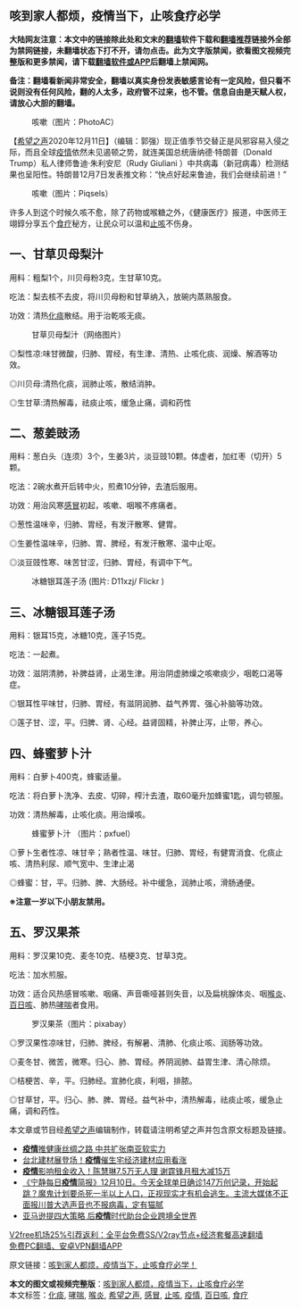  <h2>咳到家人都烦，疫情当下，止咳食疗必学</h2> <p class="notice"><b>大陆网友注意：本文中的链接除此处和文末的<a href="https://github.com/bannedbook/fanqiang" >翻墙</a>软件下载和<a href="https://github.com/killgcd/justmysocks/blob/master/README.md">翻墙推荐</a>链接外全部为禁网链接，未翻墙状态下打不开，请勿点击。此为文字版禁闻，欲看图文视频完整版和更多禁闻，请下载<a href="https://github.com/bannedbook/fanqiang">翻墙软件或APP</a>后翻墙上禁闻网。</p><p>备注：翻墙看新闻非常安全，翻墙以真实身份发表敏感言论有一定风险，但只看不说则没有任何风险，翻的人太多，政府管不过来，也不管。信息自由是天赋人权，请放心大胆的翻墙。</b></p>  <div class="entry"> <figure><figcaption>咳嗽（图片：PhotoAC）</figcaption></figure> <p>【<span class='wp_keywordlink_affiliate'><a href="https://www.soundofhope.org" title="希望之声" target="_blank">希望之声</a></span>2020年12月11日】（编辑：郭强）现正值季节交替正是风邪容易入侵之际，而且全球<a href="https://www.bannedbook.org/bnews/tag/%E7%96%AB%E6%83%85/" class="st_tag internal_tag" rel="tag" title="标签 疫情 下的日志">疫情</a>依然未见遏顿之势，就连美国总统唐纳德·特朗普（Donald Trump）私人律师鲁迪·朱利安尼（Rudy Giuliani ）中共病毒（新冠病毒）检测结果也呈阳性。特朗普12月7日发表推文称：“快点好起来鲁迪，我们会继续前进！”</p> <figure><figcaption>咳嗽（图片：Piqsels）</figcaption></figure> <p>许多人到这个时候久咳不愈，除了药物或喉糖之外，《健康医疗》报道，中医师王翊錞分享五个<a href="https://www.bannedbook.org/bnews/tag/%e9%a3%9f%e7%96%97/" class="st_tag internal_tag" rel="tag" title="标签 食疗 下的日志">食疗</a>秘方，让民众可以温和<a href="https://www.bannedbook.org/bnews/tag/%E6%AD%A2%E5%92%B3/" class="st_tag internal_tag" rel="tag" title="标签 止咳 下的日志">止咳</a>不伤身。</p> <h2>一、甘草贝母梨汁</h2> <p>用料：粗梨1个，川贝母粉3克，生甘草10克。</p> <p>吃法：梨去核不去皮，将川贝母粉和甘草纳入，放碗内蒸熟服食。</p> <p>功效：清热<a href="https://www.bannedbook.org/bnews/tag/%E5%8C%96%E7%97%B0/" class="st_tag internal_tag" rel="tag" title="标签 化痰 下的日志">化痰</a>散结。用于治乾咳无痰。</p> <figure><figcaption>甘草贝母梨汁（网络图片）</figcaption></figure> <p>◎梨性凉:味甘微酸，归肺、胃经，有生津、清热、止咳化痰、润燥、解酒等功效。</p> <p>◎川贝母:清热化痰，润肺止咳，散结消肿。</p> <p>◎生甘草:清热解毒，祛痰止咳，缓急止痛，调和药性</p>  <h2>二、葱姜豉汤</h2> <p>用料：葱白头（连须）3个，生姜3片，淡豆豉10颗。体虚者，加红枣（切开）5颗。</p> <p>吃法：2碗水煮开后转中火，煎煮10分钟，去渣后服用。</p> <p>功效：用治风寒<a href="https://www.bannedbook.org/bnews/tag/%E6%84%9F%E5%86%92/" class="st_tag internal_tag" rel="tag" title="标签 感冒 下的日志">感冒</a>初起，咳嗽、咽喉不疼痛者。</p> <p>◎葱性温味辛，归肺、胃经，有发汗散寒、健胃。</p> <p>◎生姜性温味辛，归肺、胃、脾经，有发汗散寒、温中止呕。</p> <p>◎淡豆豉性寒、味苦甘涩，归肺、胃经，有调中下气。</p> <figure><figcaption>冰糖银耳莲子汤 (图片: D11xzj/ Flickr )</figcaption></figure> <h2>三、冰糖银耳莲子汤</h2> <p>用料：银耳15克，冰糖10克，莲子15克。</p> <p>吃法：一起煮。</p>  <p>功效：滋阴清肺，补脾益肾，止渴生津。用治阴虚肺燥之咳嗽痰少，咽乾口渴等症。</p> <p>◎银耳性平味甘，归肺、胃经，有滋阴润肺、益气养胃、强心补脑等功效。</p> <p>◎莲子甘、涩，平。归脾、肾、心经。益肾固精，补脾止泻，止带，养心。</p> <h2>四、蜂蜜萝卜汁</h2> <p>用料：白萝卜400克，蜂蜜适量。</p> <p>吃法：将白萝卜洗净、去皮、切碎，榨汁去渣，取60毫升加蜂蜜1匙，调匀顿服。</p> <p>功效：清热解毒，止咳化痰。用治燥咳。</p> <figure><figcaption>蜂蜜萝卜汁  （图片：pxfuel）</figcaption></figure> <p>◎萝卜生者性凉、味甘辛；熟者性温、味甘。归肺、胃经，有健胃消食、化痰止咳、清热利尿、顺气宽中、生津止渴</p> <p>◎蜂蜜：甘，平。归肺、脾、大肠经。补中缓急，润肺止咳，滑肠通便。</p>  <p><strong>※注意一岁以下小朋友禁用。</strong></p> <h2>五、罗汉果茶</h2> <p>用料：罗汉果10克、麦冬10克、桔梗3克、甘草3克。</p> <p>吃法：加水煎服。</p> <p>功效：适合风热感冒咳嗽、咽痛、声音嘶哑甚则失音，以及扁桃腺体炎、咽<a href="https://www.bannedbook.org/bnews/tag/%e5%96%89%e7%82%8e/" class="st_tag internal_tag" rel="tag" title="标签 喉炎 下的日志">喉炎</a>、<a href="https://www.bannedbook.org/bnews/tag/%E7%99%BE%E6%97%A5%E5%92%B3/" class="st_tag internal_tag" rel="tag" title="标签 百日咳 下的日志">百日咳</a>、肺热<a href="https://www.bannedbook.org/bnews/tag/%E5%93%AE%E5%96%98/" class="st_tag internal_tag" rel="tag" title="标签 哮喘 下的日志">哮喘</a>者食用。</p> <figure><figcaption>罗汉果茶（图片：pixabay）</figcaption></figure> <p>◎罗汉果性凉味甘，归肺、脾经，有解暑、清肺、化痰止咳、润肠等功效。</p> <p>◎麦冬甘、微苦，微寒。归心、肺、胃经。养阴润肺、益胃生津、清心除烦。</p> <p>◎桔梗苦、辛，平。归肺经。宣肺化痰，利咽，排脓。</p> <p>◎甘草甘，平。归心、肺、脾、胃经。益气补中，清热解毒，祛痰止咳，缓急止痛，调和药性。</p>  <p>本文章或节目经<a href="https://www.bannedbook.org/bnews/tag/%e5%b8%8c%e6%9c%9b%e4%b9%8b%e5%a3%b0/" class="st_tag internal_tag" rel="tag" title="标签 希望之声 下的日志">希望之声</a>编辑制作，转载请注明希望之声并包含原文标题及链接。</p> <ul class='op-related-articles' title='相关阅读'> <li><a href='https://www.bannedbook.org/bnews/cnnews/20201211/1445834.html' target='_blank'><b>疫情</b>推健康丝绸之路 中共扩张南亚软实力</a></li> <li><a href='https://www.bannedbook.org/bnews/taiwannews/20201211/1445811.html' target='_blank'>台北建材展登场！<b>疫情</b>催生宅经济建材应用看涨</a></li> <li><a href='https://www.bannedbook.org/bnews/yule/20201211/1445764.html' target='_blank'><b>疫情</b>影响租金收入！陈慧琳7.5万无人理 谢霆锋月租大减15万</a></li> <li><a href='https://www.bannedbook.org/bnews/bannedvideo/20201211/1445684.html' target='_blank'>《宁静每日<b>疫情</b>简报》12月10日。今天全球单日确诊147万创记录，开始起跳？魔鬼计划要杀死一半以上人口，正视现实才有机会逃生。主流大媒体不正面报川普大选声音也不报病毒，定有猫腻</a></li> <li><a href='https://www.bannedbook.org/bnews/taiwannews/20201211/1445676.html' target='_blank'>亚马逊提四大策略 后<b>疫情</b>时代助台企业跨境全世界</a></li> </ul> <p class="texttj"> <a href="https://github.com/bannedbook/fanqiang/wiki/V2ray%E6%9C%BA%E5%9C%BA" target="_blank">V2free机场25%引荐返利：全平台免费SS/V2ray节点+经济套餐高速翻墙</a><br/> <a href="https://github.com/bannedbook/fanqiang/wiki/%E7%A6%81%E9%97%BB%E7%BD%91%E5%AE%89%E5%8D%93%E7%BF%BB%E5%A2%99%E6%96%B0%E9%97%BBAPP" target="_blank">免费PC翻墙、安卓VPN翻墙APP</a></p><p>原文链接：<a class="src_link"  href="https://www.soundofhope.org/post/452248" target="_blank">咳到家人都烦，疫情当下，止咳食疗必学！</a></p><a name='sharetosocial'></a>       <div><b>本文的图文或视频完整版</b>：<a href='https://www.bannedbook.org/bnews/comments/20201211/1445844.html'>咳到家人都烦，疫情当下，止咳食疗必学</a></div>  </div><!--END ENTRY--> <div class="postfooter"> <div>本文标签：<a href="https://www.bannedbook.org/bnews/tag/%E5%8C%96%E7%97%B0/" rel="tag">化痰</a>, <a href="https://www.bannedbook.org/bnews/tag/%E5%93%AE%E5%96%98/" rel="tag">哮喘</a>, <a href="https://www.bannedbook.org/bnews/tag/%e5%96%89%e7%82%8e/" rel="tag">喉炎</a>, <a href="https://www.bannedbook.org/bnews/tag/%e5%b8%8c%e6%9c%9b%e4%b9%8b%e5%a3%b0/" rel="tag">希望之声</a>, <a href="https://www.bannedbook.org/bnews/tag/%E6%84%9F%E5%86%92/" rel="tag">感冒</a>, <a href="https://www.bannedbook.org/bnews/tag/%E6%AD%A2%E5%92%B3/" rel="tag">止咳</a>, <a href="https://www.bannedbook.org/bnews/tag/%E7%96%AB%E6%83%85/" rel="tag">疫情</a>, <a href="https://www.bannedbook.org/bnews/tag/%E7%99%BE%E6%97%A5%E5%92%B3/" rel="tag">百日咳</a>, <a href="https://www.bannedbook.org/bnews/tag/%e9%a3%9f%e7%96%97/" rel="tag">食疗</a></div>  </div><!--END POSTFOOTER--> 